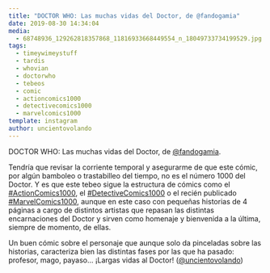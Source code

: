 ```yaml
---
title: "DOCTOR WHO: Las muchas vidas del Doctor, de @fandogamia"
date: 2019-08-30 14:34:04
media: 
  - 68748936_129262818357868_11816933668449554_n_18049733734199529.jpg
tags: 
  - timeywimeystuff
  - tardis
  - whovian
  - doctorwho
  - tebeos
  - comic
  - actioncomics1000
  - detectivecomics1000
  - marvelcomics1000
template: instagram
author: uncientovolando
---
```


DOCTOR WHO: Las muchas vidas del Doctor, de [@fandogamia](https://instagram.com/fandogamia).

Tendría que revisar la corriente temporal y asegurarme de que este cómic, por algún bamboleo o trastabilleo del tiempo, no es el número 1000 del Doctor. Y es que este tebeo sigue la estructura de cómics como el [#ActionComics1000](/tags/actioncomics1000), el [#DetectiveComics1000](/tags/detectivecomics1000) o el recién publicado [#MarvelComics1000](/tags/marvelcomics1000), aunque en este caso con pequeñas historias de 4 páginas a cargo de distintos artistas que repasan las distintas encarnaciones del Doctor y sirven como homenaje y bienvenida a la última, siempre de momento, de ellas.

Un buen cómic sobre el personaje que aunque solo da pinceladas sobre las historias, caracteriza bien las distintas fases por las que ha pasado: profesor, mago, payaso... ¡Largas vidas al Doctor! ([@uncientovolando](https://instagram.com/uncientovolando))
